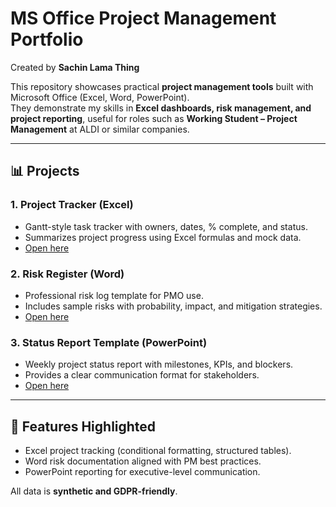 # MS Office Project Management Portfolio  
Created by **Sachin Lama Thing**  

This repository showcases practical **project management tools** built with Microsoft Office (Excel, Word, PowerPoint).  
They demonstrate my skills in **Excel dashboards, risk management, and project reporting**, useful for roles such as **Working Student – Project Management** at ALDI or similar companies.  

---

## 📊 Projects

### 1. Project Tracker (Excel)
- Gantt-style task tracker with owners, dates, % complete, and status.  
- Summarizes project progress using Excel formulas and mock data.  
- [Open here](./01-project-tracker/Project_Tracker.xlsx)  

### 2. Risk Register (Word)
- Professional risk log template for PMO use.  
- Includes sample risks with probability, impact, and mitigation strategies.  
- [Open here](./02-risk-register/Risk_Register_Template.docx)  

### 3. Status Report Template (PowerPoint)
- Weekly project status report with milestones, KPIs, and blockers.  
- Provides a clear communication format for stakeholders.  
- [Open here](./03-status-report/Status_Report_Template.pptx)  

---

## 📌 Features Highlighted
- Excel project tracking (conditional formatting, structured tables).  
- Word risk documentation aligned with PM best practices.  
- PowerPoint reporting for executive-level communication.  

All data is **synthetic and GDPR-friendly**.  
